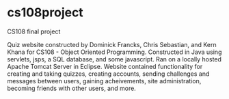 # cs108project
CS108 final project

Quiz website constructed by Dominick Francks, Chris Sebastian, and Kern Khana for CS108 - Object Oriented Programming. Constructed in Java using
servlets, jsps, a SQL database, and some javascript. Ran on a locally hosted Apache Tomcat Server in Eclipse. Website contained functionality for
creating and taking quizzes, creating accounts, sending challenges and messages between users, gaining acheivements, site administration, 
becoming friends with other users, and more.

